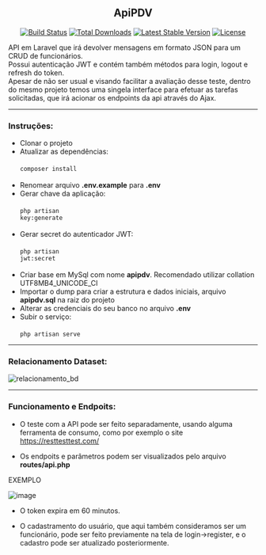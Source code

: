 ## <center>Ap<b>iPDV</b></center>

<p align="center">
<a href="https://travis-ci.org/laravel/framework"><img src="https://travis-ci.org/laravel/framework.svg" alt="Build Status"></a>
<a href="https://packagist.org/packages/laravel/framework"><img src="https://img.shields.io/packagist/dt/laravel/framework" alt="Total Downloads"></a>
<a href="https://packagist.org/packages/laravel/framework"><img src="https://img.shields.io/packagist/v/laravel/framework" alt="Latest Stable Version"></a>
<a href="https://packagist.org/packages/laravel/framework"><img src="https://img.shields.io/packagist/l/laravel/framework" alt="License"></a>
</p>

API em Laravel que irá devolver mensagens em formato JSON para um CRUD de funcionários.
<br>Possui autenticação JWT e contém também métodos para login, logout e refresh do token.<br>
Apesar de não ser usual e visando facilitar a avaliação desse teste, dentro do mesmo projeto temos uma singela
interface para efetuar as tarefas solicitadas, que irá acionar os endpoints da api através do Ajax.

<hr>

### Instruções:

- Clonar o projeto
- Atualizar as dependências:<br><br>
  <code>composer install</code>
  <br><br>
- Renomear arquivo <strong>.env.example</strong> para <strong>.env</strong>
- Gerar chave da aplicação:<br><br>
  <code>php artisan key:generate</code>
  <br><br>
- Gerar secret do autenticador JWT:<br><br>
  <code>php artisan jwt:secret</code>
  <br><br>
- Criar base em MySql com nome <strong>apipdv</strong>. Recomendado utilizar collation UTF8MB4_UNICODE_CI
- Importar o dump para criar a estrutura e dados iniciais, arquivo <strong>apipdv.sql</strong> na raiz do projeto
- Alterar as credenciais do seu banco no arquivo <strong>.env</strong>
- Subir o serviço:<br><br>
  <code>php artisan serve</code>  
  
<hr>

### Relacionamento Dataset:

![relacionamento_bd](https://user-images.githubusercontent.com/61060100/120015804-275a8c80-bfba-11eb-99c0-46865976f65f.png)

<hr>

### Funcionamento e Endpoits:

- O teste com a API pode ser feito separadamente, usando alguma ferramenta de consumo, como por exemplo o site https://resttesttest.com/

- Os endpoits e parâmetros podem ser visualizados pelo arquivo <strong>routes/api.php</strong>

EXEMPLO

![image](https://user-images.githubusercontent.com/61060100/119753381-12c0ac00-be75-11eb-873a-e1ac9f84e1c8.png)

- O token expira em 60 minutos.

- O cadastramento do usuário, que aqui também consideramos ser um funcionário, pode ser feito previamente na tela de login->register,
e o cadastro pode ser atualizado posteriormente.




  

